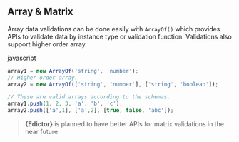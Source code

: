 ## Array & Matrix

Array data validations can be done easily with `ArrayOf()` which provides
APIs to validate data by instance type or validation function.
Validations also support higher order array.

<el-title-code>javascript</el-title-code>
```js
array1 = new ArrayOf('string', 'number');
// Higher order array.
array2 = new ArrayOf(['string', 'number'], ['string', 'boolean']);

// These are valid arrays according to the schemas.
array1.push(1, 2, 3, 'a', 'b', 'c');
array2.push(['a',1], ['a',2], [true, false, 'abc']);
```

> **{Edictor}** is planned to have better APIs for matrix validations
> in the near future.